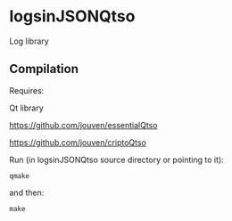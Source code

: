 # logsinJSONQtso
Log library

Compilation
-----------
Requires:

Qt library 

https://github.com/jouven/essentialQtso

https://github.com/jouven/criptoQtso

Run (in logsinJSONQtso source directory or pointing to it):

    qmake

and then:

    make

